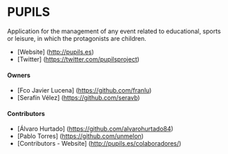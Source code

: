 PUPILS
=======

Application for the management of any event related to educational, sports or
leisure, in which the protagonists are children.


* [Website] (http://pupils.es)
* [Twitter] (https://twitter.com/pupilsproject)

#### Owners ####

* [Fco Javier Lucena] (https://github.com/franlu)
* [Serafín Vélez] (https://github.com/seravb)


#### Contributors ####


* [Álvaro Hurtado] (https://github.com/alvarohurtado84)
* [Pablo Torres] (https://github.com/unmelon)
* [Contributors - Website] (http://pupils.es/colaboradores/)
